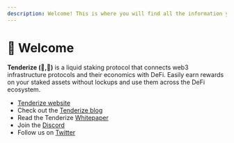 ```yaml
---
description: Welcome! This is where you will find all the information you hope to learn about the Tenderize protocol.
---
```

# 👋 Welcome

**Tenderize (🥩,🔨)** is a liquid staking protocol that connects web3 infrastructure protocols and their economics with DeFi. Easily earn rewards on your staked assets without lockups and use them across the DeFi ecosystem.

* [Tenderize website](https://tenderize.me/)
* Check out the [Tenderize blog](https://tenderize.medium.com/)
* Read the Tenderize [Whitepaper](https://github.com/Tenderize/Whitepaper)
* Join the [Discord](https://discord.gg/WXR5VBttP5)
* Follow us on [Twitter](https://twitter.com/tenderize_me)
